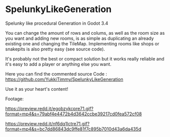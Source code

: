 # SpelunkyLikeGeneration
Spelunky like procedural Generation in Godot 3.4

You can change the amount of rows and colums, as well as the room size as you want and adding new rooms, is as simple as duplicating an already existing one and changing the TileMap. Implementing rooms like shops or snakepits is also pretty easy (see source code).

It's probably not the best or compact solution but it works really reliable and it's easy to add a player or anything else you want.

Here you can find the commented source Code : https://github.com/YukkiTimmy/SpelunkyLikeGeneration

Use it as your heart's content!

Footage:

https://preview.redd.it/egobzykcpre71.gif?format=mp4&s=79abf4e4472b4d3642ccbe39217cd0fea572cf08

https://preview.redd.it/nf6dq1lctre71.gif?format=mp4&s=bc7dd86843dc9ffe81f7c895b7010d43a6da435d
